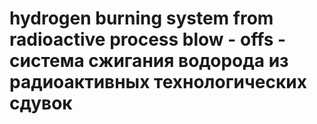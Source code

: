 # hydrogen burning system from radioactive process blow - offs - система сжигания водорода из радиоактивных технологических сдувок
